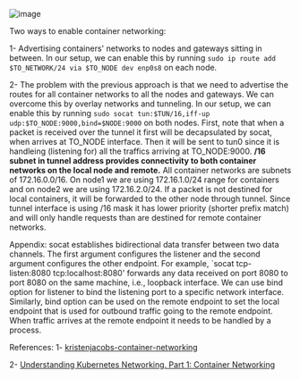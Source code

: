 ![image](https://github.com/mhdslh/notes---Kubernetes/assets/61638154/bfdf82f0-52b5-4d2c-8334-412ce685870f)

Two ways to enable container networking:

1- Advertising containers' networks to nodes and gateways sitting in between. In our setup, we can enable this by running `sudo ip route add $TO_NETWORK/24 via $TO_NODE dev enp0s8` on each node.

2- The problem with the previous approach is that we need to advertise the routes for all container networks to all the nodes and gateways. We can overcome this by overlay networks and tunneling. In our setup, we can enable this by running `sudo socat tun:$TUN/16,iff-up udp:$TO_NODE:9000,bind=$NODE:9000` on both nodes. First, note that when a packet is received over the tunnel it first will be decapsulated by socat, when arrives at TO_NODE interface. Then it will be sent to tun0 since it is handleing (listening for) all the traffics arriving at TO_NODE:9000. **/16 subnet in tunnel address provides connectivity to both container networks on the local node and remote.** All container networks are subnets of 172.16.0.0/16. On node1 we are using 172.16.1.0/24 range for containers and on node2 we are using 172.16.2.0/24. If a packet is not destined for local containers, it will be forwarded to the other node through tunnel. Since tunnel interface is using /16 mask it has lower priority (shorter prefix match) and will only handle requests than are destined for remote container networks.

Appendix:
socat establishes bidirectional data transfer between two data channels. The first argument configures the listener and the second argument configures the other endpoint. For example, `socat tcp-listen:8080 tcp:localhost:8080' forwards any data received on port 8080 to port 8080 on the same machine, i.e., loopback interface. We can use bind option for listener to bind the listening port to a specific network interface. Similarly, bind option can be used on the remote endpoint to set the local endpoint that is used for outbound traffic going to the remote endpoint. When traffic arrives at the remote endpoint it needs to be handled by a process.

References:
  1- [kristenjacobs-container-networking](https://github.com/kristenjacobs/container-networking)

  2- [Understanding Kubernetes Networking. Part 1: Container Networking](https://www.youtube.com/watch?v=B6FsWNUnRo0&list=PLSAko72nKb8QWsfPpBlsw-kOdMBD7sra-&index=1)
